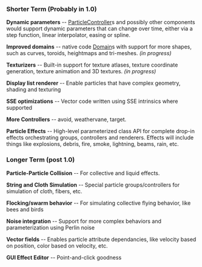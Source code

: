 ### Shorter Term (Probably in 1.0) ###

**Dynamic parameters** -- [ParticleController](ParticleController.md)s and possibly other components would support dynamic parameters that can change over time, either via a step function, linear interpolator, easing or spline.

**Improved domains** -- native code [Domain](Domain.md)s with support for more shapes, such as curves, toroids, heightmaps and tri-meshes. _(in progress)_

**Texturizers** -- Built-in support for texture atlases, texture coordinate generation, texture animation and 3D textures. _(in progress)_

**Display list renderer** -- Enable particles that have complex geometry, shading and texturing

**SSE optimizations** -- Vector code written using SSE intrinsics where supported

**More Controllers** -- avoid, weathervane, target.

**Particle Effects** -- High-level parameterized class API for complete drop-in effects orchestrating groups, controllers and renderers. Effects will include things like explosions, debris, fire, smoke, lightning, beams, rain, etc.

### Longer Term (post 1.0) ###

**Particle-Particle Collision** -- For collective and liquid effects.

**String and Cloth Simulation** -- Special particle groups/controllers for simulation of cloth, fibers, etc.

**Flocking/swarm behavior** -- For simulating collective flying behavior, like bees and birds

**Noise integration** -- Support for more complex behaviors and parameterization using Perlin noise

**Vector fields** -- Enables particle attribute dependancies, like velocity based on position, color based on velocity, etc.

**GUI Effect Editor** -- Point-and-click goodness